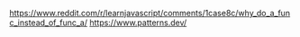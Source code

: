 https://www.reddit.com/r/learnjavascript/comments/1case8c/why_do_a_func_instead_of_func_a/
https://www.patterns.dev/